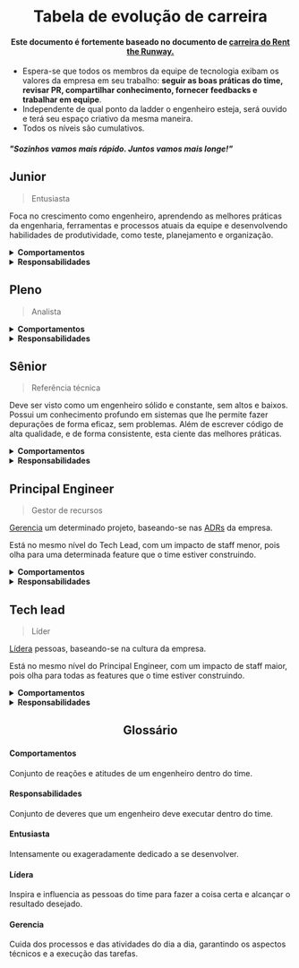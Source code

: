 <h1 align="center">Tabela de evolução de carreira</h1>
<h4 align="center">Este documento é fortemente baseado no documento de <a href="https://dresscode.renttherunway.com/blog/ladder" target="_blank">carreira do Rent the Runway.</a></h4>

- Espera-se que todos os membros da equipe de tecnologia exibam os valores da empresa em seu trabalho: **seguir as boas práticas do time, revisar PR, compartilhar conhecimento, fornecer feedbacks e trabalhar em equipe**.
- Independente de qual ponto da ladder o engenheiro esteja, será ouvido e terá seu espaço criativo da mesma maneira.
- Todos os níveis são cumulativos.

<h5><i>"Sozinhos vamos mais rápido. Juntos vamos mais longe!"</i></h5>

<h2>Junior</h2>

> Entusiasta

Foca no crescimento como engenheiro, aprendendo as melhores práticas da engenharia, ferramentas e processos atuais da equipe e desenvolvendo habilidades de produtividade, como teste, planejamento e organização.

<details>
  <summary>
    <b>Comportamentos</b>
  </summary>
  <ul>
    <li>Fome de aprendizado.</li>
    <li>Conceitos básicos de desenvolvimento de software.</li>
    <li>Construção de software orientado a testes.</li>
  </ul>

</details>

<details>
  <summary>
    <b>Responsabilidades</b>
  </summary>
  <ul>
    <li>Conhecer todas as boas práticas de desenvolvimento do nosso time.</li>
    <li>Aprender os valores essenciais da empresa, e em exibir esses valores em seu trabalho diário.</li>
    <li>Realizar tarefas bem definidas de um projeto e concluí-las em um período de tempo razoável, com supervisão de membros mais seniores da equipe.</li>
    <li>Estar presente no dia-a-dia do time, se envolvendo nas discussões e se voluntariando para as tarefas.</li>
    <li>Buscar conhecimento dentro e fora da empresa, procurando se especializar cada vez mais.</li>
  </ul>

</details>

<h2>Pleno</h2>

> Analista

<details>
  <summary>
    <b>Comportamentos</b>
  </summary>
  <ul>
    <li>O progresso neste nível está focado em assumir tarefas de maior complexidade, escopo e responsabilidade, concluindo-as com uma alta qualidade, e com uma menor necessidade de supervisão do líder de tecnologia.</li>
    <li>Comunica-se bem e é capaz de fornecer feedback aos colegas.</li>
    <li>Possui habilidades importantes fora da programação, como: boa comunicação e documentação.</li>
    <li>Orientar estagiários e juniores, e ajuda-los a se desenvolverem.</li>
    <li>Quebrar as tarefas em subtarefas menores, para evitar PRs gigantes. (Quando possível)</li>
    <li>Encontrar bugs e propor plano de ação para correção.</li>
    <li>Facilidade em trocar de contexto durante o dia.</li>
    <li>Configurar o ambiente de desenvolvimento sozinho (instalar docker, nestjs, vuejs...).</li>
  </ul>

</details>

<details>
  <summary>
    <b>Responsabilidades</b>
  </summary>
  <ul>
    <li>Realizar tarefas bem definidas e concluí-las em um curto período de tempo.</li>
    <li>Quando recebe uma tarefa com requisitos pouco claros, sabe como pedir esclarecimentos e garante que todas as suposições sejam examinadas antes do início do trabalho, para reduzir a necessidade de retrabalho.</li>
    <li>Conduzir tarefas desde o desenvolvimento até o lançamento.</li>
    <li>Ajudar no suporte de incidentes ou novas funcionalidades, até mesmo em áreas com as quais não esta familiarizado (projeto que ainda não teve contato).</li>
    <li>Aplicar padrões de alta qualidade sem sacrificar a produtividade, e constantemente faz progresso nas tarefas que são atribuídas a ele.</li>
    <li>Testes, testes e mais testes.</li>
  </ul>

</details>

<h2>Sênior</h2>

> Referência técnica

Deve ser visto como um engenheiro sólido e constante, sem altos e baixos. Possui um conhecimento profundo em sistemas que lhe permite fazer depurações de forma eficaz, sem problemas. Além de escrever código de alta qualidade, e de forma consistente, esta ciente das melhores práticas.

<details>
  <summary>
    <b>Comportamentos</b>
  </summary>
  <ul>
    <li>Ter um maior impacto dentro do time, pois já é considerado uma referência.</li>
    <li>Não requer supervisão, além da direção de alto nível.</li>
    <li>Possui habilidades importantes fora da programação, como: boa comunicação, documentação, monitoramento, otimização de desempenho e desenho de arquitetura (RFC).</li>
  </ul>

</details>

<details>
  <summary>
    <b>Responsabilidades</b>
  </summary>
  <ul>
    <li>Se responsabilizar ​​por tarefas complexas, e as concluir apesar dos obstáculos.</li>
    <li>Não apresentar apenas problemas, mas também soluções.</li>
    <li>Buscar evidências para apoiar suas idéias.</li>
    <li>Identificar riscos no código, recursos e design.</li>
    <li>Pesquisar e compartilhar o aprendizado de novas tecnologias.</li>
    <li>Ter um amplo conhecimento da arquitetura, bem como um conhecimento bastante detalhado de sua área.</li>
    <li>Saber gerenciar seu tempo e suas prioridades, bem como as dependências de suas tarefas.</li>
    <li>Entregar features dentro do prazo, e melhorar a precisão das estimativas de sua equipe.</li>
    <li>Trabalhar de forma eficaz com membros não técnicos, e ser capaz de identificar problemas com requisitos e ajudar sua equipe a corrigir o curso em torno desses problemas.</li>
  </ul>

</details>

<h2>Principal Engineer</h2>

> Gestor de recursos

[Gerencia] um determinado projeto, baseando-se nas [ADRs](https://github.com/skore-io/adrs) da empresa.

Está no mesmo nível do Tech Lead, com um impacto de staff menor, pois olha para uma determinada feature que o time estiver construindo.

<details>
  <summary>
    <b>Comportamentos</b>
  </summary>
  <ul>
    <li>Construção de software com uma visão tecnológica de longo prazo, e que atenda as necessidades de crescimento da empresa.</li>
    <li><a href="https://github.com/skore-io/rfcs" target="_blank">RFCs</a> bem escritas, com clareza dos riscos e vantagens da solução proposta.</li>
    <li>Linguagem não técnica para se expressar com membros que não são engenheiros, de dentro ou fora do time.</li>
    <li>Domínio nas tecnologias usadas na nossa stack.</li>
  </ul>

</details>

<details>
  <summary>
    <b>Responsabilidades</b>
  </summary>
  <ul>
    <li>Escrever RFCs dos caminhos técnicos da funcionalidade.</li>
    <li>Conduzir a funcionalidade desde o design até o lançamento.</li>
    <li>Garantir a qualidade de código do projeto/funcionalidade.</li>
    <li>Delegar tarefas de acordo com a senioridade do engenheiro.</li>
    <li>Desbloquear os envolvidos na funcionalidade que está sendo desenvolvida, alinhando com o tech lead/product manager, conversando com outras áreas, etc.</li>
    <li>Garantir a entrega da funcionalidade no prazo definido.</li>
  </ul>

</details>

<h2>Tech lead</h2>

> Líder

[Lídera] pessoas, baseando-se na cultura da empresa.

Está no mesmo nível do Principal Engineer, com um impacto de staff maior, pois olha para todas as features que o time estiver construindo.

<details>
  <summary>
    <b>Comportamentos</b>
  </summary>
  <ul>
    <li>Visão técnica dos caminhos do produto.</li>
    <li>Boa comunicação, já que suas falas terão um grande impacto no time.</li>
    <li>Linguagem não técnica para se expressar com membros que não são engenheiros, de dentro ou fora do time.</li>
    <li>Domínio nas tecnologias usadas na nossa stack.</li>
    <li>Conhecimento em práticas de gestão de pessoas (1:1, gestão de performance, etc).</li>
    <li>Saber escutar: esse é o melhor caminho para descobrir como motivar e engajar um membro do time.</li>
  </ul>

</details>

<details>
  <summary>
    <b>Responsabilidades</b>
  </summary>
  <ul>
    <li>Fazer 1:1s regulares (quinzenais, ou a critério do líder).</li>
    <li>Fornecer feedbacks regulares sobre o crescimento da carreira, progressão em direção às metas, áreas de melhoria e elogios.</li>
    <li>É a barreira do time: filtra e leva para a equipe as informações relevantes, mantendo um ambiente de trabalho saudável.</li>
    <li>Se concentrar na produtividade de toda a equipe e se esforçar para aumentar a velocidade e qualidade dela.</li>
    <li>Estar mais próximo do PM: participar das discussões de roadmap, e discutir os processos do time junto ao squad líder.</li>
    <li>Promover o engajamento, e a felicidade do time para que todos caminhem em direção ao mesmo objetivo.</li>
    <li>Resolver os conflitos do time.</li>
    <li>Garantir a qualidade de código do time.</li>
    <li>Garantir a entrega dos projetos no prazo definido.</li>
  </ul>

</details>

<h2 align="center">Glossário</h2>

#### Comportamentos

Conjunto de reações e atitudes de um engenheiro dentro do time.

#### Responsabilidades

Conjunto de deveres que um engenheiro deve executar dentro do time.

#### Entusiasta

Intensamente ou exageradamente dedicado a se desenvolver.

#### Lídera

Inspira e influencia as pessoas do time para fazer a coisa certa e alcançar o resultado desejado.

#### Gerencia

Cuida dos processos e das atividades do dia a dia, garantindo os aspectos técnicos e a execução das tarefas.

[lídera]: #Lídera
[gerencia]: #Gerencia
